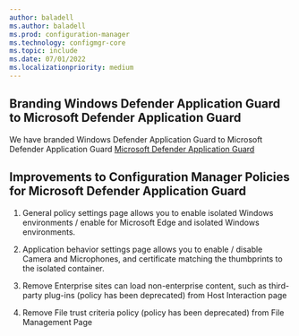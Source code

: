 ```yaml
---
author: baladell
ms.author: baladell
ms.prod: configuration-manager
ms.technology: configmgr-core
ms.topic: include
ms.date: 07/01/2022
ms.localizationpriority: medium
---
```


## <a name="bkmk_dpconmig"></a> Branding Windows Defender Application Guard to Microsoft Defender Application Guard

We have branded Windows Defender Application Guard to Microsoft Defender Application Guard [Microsoft Defender Application Guard](/memdocs/configmgr/protect/deploy-use/create-deploy-application-guard-policy.md)

## <a name="bkmk_dpconmig"></a> Improvements to Configuration Manager Policies for Microsoft Defender Application Guard
<!-- 14059872 -->
1. General policy settings page allows you to enable isolated Windows environments / enable for Microsoft Edge and isolated Windows environments.

2. Application behavior settings page allows you to enable / disable Camera and Microphones, and certificate matching the thumbprints to the isolated container.

3. Remove Enterprise sites can load non-enterprise content, such as third-party plug-ins (policy has been deprecated) from Host Interaction page

4. Remove File trust criteria policy (policy has been deprecated) from File Management Page
